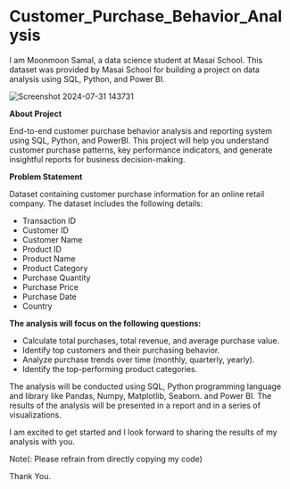 # Customer_Purchase_Behavior_Analysis

I am Moonmoon Samal, a data science student at Masai School. This dataset was provided by Masai School for building a project on data analysis using SQL, Python, and Power BI.

![Screenshot 2024-07-31 143731](https://github.com/user-attachments/assets/600a8097-0e04-4871-ba87-e458cf59c0eb)


**About Project**

End-to-end customer purchase behavior analysis and reporting system using SQL, Python, and PowerBI. This project will help you understand customer purchase patterns, key performance indicators, and generate insightful reports for business decision-making.

**Problem Statement**

Dataset containing customer purchase information for an online retail company. The dataset includes the following details:

- Transaction ID
- Customer ID
- Customer Name
- Product ID
- Product Name
- Product Category
- Purchase Quantity
- Purchase Price
- Purchase Date
- Country

**The analysis will focus on the following questions:**

- Calculate total purchases, total revenue, and average purchase value.
- Identify top customers and their purchasing behavior.
- Analyze purchase trends over time (monthly, quarterly, yearly).
- Identify the top-performing product categories.

The analysis will be conducted using SQL, Python programming language and library like Pandas, Numpy, Matplotlib, Seaborn. and Power BI. The results of the analysis will be presented in a report and in a series of visualizations.

I am excited to get started and I look forward to sharing the results of my analysis with you.

Note(: Please refrain from directly copying my code)

Thank You.
